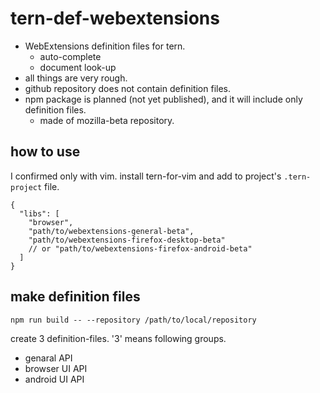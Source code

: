 # tern-def-webextensions
 * WebExtensions definition files for tern.
   * auto-complete
   * document look-up
 * all things are very rough.
 * github repository does not contain definition files.
 * npm package is planned (not yet published), and it will include only definition files.
   * made of mozilla-beta repository.

## how to use
I confirmed only with vim. install tern-for-vim and add to project's `.tern-project` file.

```.tern-project
{
  "libs": [
    "browser",
    "path/to/webextensions-general-beta",
    "path/to/webextensions-firefox-desktop-beta"
    // or "path/to/webextensions-firefox-android-beta"
  ]
}
```

## make definition files

`npm run build -- --repository /path/to/local/repository`

create 3 definition-files. '3' means following groups.

 * genaral API
 * browser UI API
 * android UI API

<!-- vim:expandtab ff=unix fenc=utf-8 sw=2 -->

